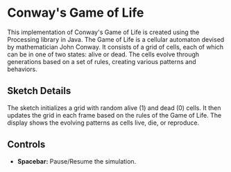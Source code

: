 # Conway's Game of Life

This implementation of Conway's Game of Life is created using the Processing library in Java. The Game of Life is a cellular automaton devised by mathematician John Conway. It consists of a grid of cells, each of which can be in one of two states: alive or dead. The cells evolve through generations based on a set of rules, creating various patterns and behaviors.

## Sketch Details

The sketch initializes a grid with random alive (1) and dead (0) cells. It then updates the grid in each frame based on the rules of the Game of Life. The display shows the evolving patterns as cells live, die, or reproduce.

## Controls

- **Spacebar:** Pause/Resume the simulation.
